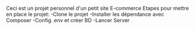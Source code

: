 Ceci est un projet personnel d'un petit site E-commerce
Etapes pour mettre en place le projet:
-Clone le projet 
-Installer les dépendance avec Composer
-Config .env et créer BD
-Lancer Server